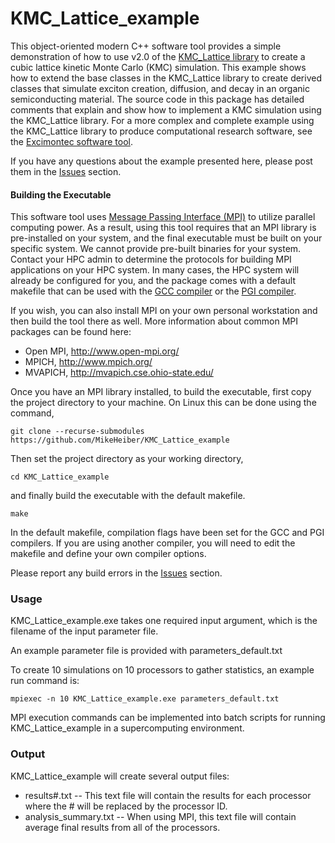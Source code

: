 <!---
# Copyright (c) 2017-2019 Michael C. Heiber
# This source file is part of the KMC_Lattice_example project, which is subject to the MIT License.
# For more information, see the LICENSE file that accompanies this software.
# The KMC_Lattice_example project can be found on Github at https://github.com/MikeHeiber/KMC_Lattice_example
--->

# KMC_Lattice_example

This object-oriented modern C++ software tool provides a simple demonstration of how to use v2.0 of the [KMC_Lattice library](https://github.com/MikeHeiber/KMC_Lattice) to create a cubic lattice kinetic Monte Carlo (KMC) simulation. 
This example shows how to extend the base classes in the KMC_Lattice library to create derived classes that simulate exciton creation, diffusion, and decay in an organic semiconducting material. 
The source code in this package has detailed comments that explain and show how to implement a KMC simulation using the KMC_Lattice library.
For a more complex and complete example using the KMC_Lattice library to produce computational research software, see the [Excimontec software tool](https://github.com/MikeHeiber/Excimontec).

If you have any questions about the example presented here, please post them in the [Issues](https://github.com/MikeHeiber/KMC_Lattice_example/issues) section. 

#### Building the Executable

This software tool uses [Message Passing Interface (MPI)](https://computing.llnl.gov/tutorials/mpi/) to utilize parallel computing power. 
As a result, using this tool requires that an MPI library is pre-installed on your system, and the final executable must be built on your specific system. 
We cannot provide pre-built binaries for your system. 
Contact your HPC admin to determine the protocols for building MPI applications on your HPC system. 
In many cases, the HPC system will already be configured for you, and the package comes with a default makefile that can be used with the [GCC compiler](https://gcc.gnu.org/) or the [PGI compiler](https://www.pgroup.com/). 

If you wish, you can also install MPI on your own personal workstation and then build the tool there as well. 
More information about common MPI packages can be found here:
- Open MPI, http://www.open-mpi.org/
- MPICH, http://www.mpich.org/
- MVAPICH, http://mvapich.cse.ohio-state.edu/

Once you have an MPI library installed, to build the executable, first copy the project directory to your machine. 
On Linux this can be done using the command,

```git clone --recurse-submodules https://github.com/MikeHeiber/KMC_Lattice_example```

Then set the project directory as your working directory,

```cd KMC_Lattice_example```

and finally build the executable with the default makefile.

```make```

In the default makefile, compilation flags have been set for the GCC and PGI compilers. 
If you are using another compiler, you will need to edit the makefile and define your own compiler options.

Please report any build errors in the [Issues](https://github.com/MikeHeiber/KMC_Lattice_example/issues) section. 

### Usage

KMC_Lattice_example.exe takes one required input argument, which is the filename of the input parameter file.

An example parameter file is provided with parameters_default.txt

To create 10 simulations on 10 processors to gather statistics, an example run command is:

```mpiexec -n 10 KMC_Lattice_example.exe parameters_default.txt```

MPI execution commands can be implemented into batch scripts for running KMC_Lattice_example in a supercomputing environment.

### Output

KMC_Lattice_example will create several output files:
- results#.txt -- This text file will contain the results for each processor where the # will be replaced by the processor ID.
- analysis_summary.txt -- When using MPI, this text file will contain average final results from all of the processors.
